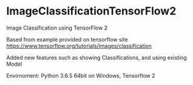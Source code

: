 # ImageClassificationTensorFlow2
Image Classification using TensorFlow 2

Based from example provided on tensorflow site
https://www.tensorflow.org/tutorials/images/classification

Added new features such as showing Classifications, and using existing Model

Envirnoment: Python 3.6.5 64bit on Windows, Tensorflow 2
